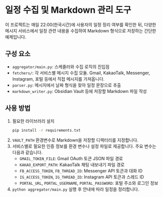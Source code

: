 # 일정 수집 및 Markdown 관리 도구

이 프로젝트는 매일 22:00(한국시간)에 사용자의 일정 정리 여부를 확인한 뒤,
다양한 메시지 서비스에서 일정 관련 내용을 수집하여 Markdown 형식으로
저장하는 간단한 예제입니다.

## 구성 요소
- `aggregator/main.py`: 스케줄러와 수집 로직의 진입점
- `fetchers/`: 각 서비스별 메시지 수집 모듈. Gmail, KakaoTalk, Messenger,
  Instagram, 포털 등에서 직접 메시지를 가져옵니다.
- `parser.py`: 메시지에서 날짜 형식을 찾아 일정 문장으로 추출
- `markdown_writer.py`: Obsidian Vault 등에 저장할 Markdown 파일 작성

## 사용 방법
1. 필요한 라이브러리 설치
   ```bash
   pip install -r requirements.txt
   ```
2. `VAULT_PATH` 환경변수로 Markdown을 저장할 디렉터리를 지정합니다.
3. 서비스별로 필요한 인증 정보를 환경 변수나 설정 파일로 제공합니다.
   주요 변수는 다음과 같습니다.
   - `GMAIL_TOKEN_FILE`: Gmail OAuth 토큰 JSON 파일 경로
   - `KAKAO_EXPORT_PATH`: KakaoTalk 채팅 내보내기 파일 경로
   - `FB_ACCESS_TOKEN`, `FB_THREAD_ID`: Messenger API 토큰과 대화 ID
   - `IG_ACCESS_TOKEN`, `IG_THREAD_ID`: Instagram API 토큰과 스레드 ID
   - `PORTAL_URL`, `PORTAL_USERNAME`, `PORTAL_PASSWORD`: 포털 주소와 로그인 정보
4. `python aggregator/main.py` 실행 후 안내에 따라 일정을 정리합니다.
